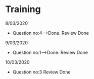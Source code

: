 # Training
 8/03/2020
- Question no:4-->Done.
Review Done

9/03/2020
- Question no:1-->Done.
 Review Done

10/03/2020
- Question no:3
 Review Done

